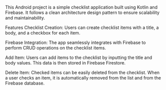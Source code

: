 This Android project is a simple checklist application built using Kotlin and Firebase. It follows a clean architecture design pattern to ensure scalability and maintainability.

Features
Checklist Creation: Users can create checklist items with a title, a body, and a checkbox for each item.

Firebase Integration: The app seamlessly integrates with Firebase to perform CRUD operations on the checklist items.

Add Item: Users can add items to the checklist by inputting the title and body values. This data is then stored in Firebase Firestore.

Delete Item: Checked items can be easily deleted from the checklist. When a user checks an item, it is automatically removed from the list and from the Firebase database.
